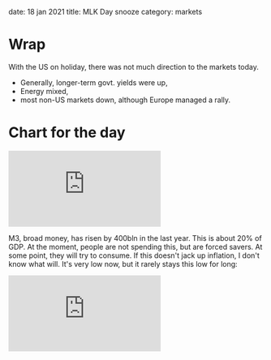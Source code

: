 date: 18 jan 2021
title: MLK Day snooze
category: markets

# Wrap

With the US on holiday, there was not much direction to the markets today.

- Generally, longer-term govt. yields were up,
- Energy mixed,
- most non-US markets down, although Europe managed a rally.

# Chart for the day

<div class="embed-container"><iframe src="https://fred.stlouisfed.org/graph/graph-landing.php?g=A5PX&width=670&height=475" scrolling="no" frameborder="0" style="overflow:hidden;" allowTransparency="true" loading="lazy"></iframe></div><script src="https://fred.stlouisfed.org/graph/js/embed.js" type="text/javascript"></script>

M3, broad money, has risen by 400bln in the last year. This is about 20% of GDP. At the moment, people are not spending this, but are forced savers. At some point, they will try to consume. If this doesn't jack up inflation, I don't know what will. It's very low now, but it rarely stays this low for long:

<div class="embed-container"><iframe src="https://fred.stlouisfed.org/graph/graph-landing.php?g=A5Q6&width=670&height=475" scrolling="no" frameborder="0" style="overflow:hidden;" allowTransparency="true" loading="lazy"></iframe></div><script src="https://fred.stlouisfed.org/graph/js/embed.js" type="text/javascript"></script>
